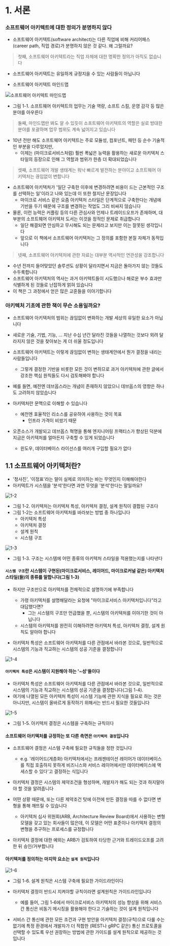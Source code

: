 # 1. 서론

### 소프트웨어 아키텍트에 대한 정의가 분명하지 않다

- 소프트웨어 아키텍트(software architect)는 다른 직업에 비해 커리어패스(career path, 직업 경로)가 분명하지 않은 것 같다. 왜 그럴까요?

> 첫째, 소프트웨어 아키텍트라는 직업 자체에 대한 명확한 정의가 아직도 없습니다

- 소프트웨어 아키텍트는 유일하게 규정지을 수 있는 사람들이 아닙니다

- 소프트웨어 아키텍트 마인드맵

![소프트웨어 아키텍트 마인드맵](./images/1-1.jpeg)

- 그림 1-1. 소프트웨어 아키텍트의 업무는 기술 역량, 소프트 스킬, 운영 감각 등 많은 분야를 아우른다

> 둘째, 마인드맵만 봐도 알 수 있듯이 소프트웨어 아키텍트의 역할은 실로 방대한 분야를 포괄하며 업무 범위도 계속 넓어지고 있습니다

- 10년 전만 해도 소프트웨어 아키텍트는 주로 모듈성, 컴포넌트, 패턴 등 순수 기술적인 부분을 다루었지만,
  - 이제는 (마이크로서비스처럼) 훨씬 폭넓은 능력을 활용하는 새로운 아키텍처 스타일의 등장으로 인해 그 역할과 범위가 한층 더 확대되었습니다

> 셋째, 소프트웨어 개발 생태계는 워낙 빠르게 발전하는 분야이고 소프트웨어 아키텍처는 끊임없이 변합니다

- 소프트웨어 아키텍처가 '일단 구축한 이후에 변경하려면 비용이 드는 근본적인 구조를 선택하는 일'이라고 나와 있는데 이 또한 철지난 문장입니다
  - 마이크로 서비스 같은 요즘 아키텍처 스타일은 단계적으로 구축한다는 개념에 기반을 두기 때문에 구조를 변경하는 작업도 그리 비싸지 않습니다
- 물론, 이런 능력은 커플링 등의 다른 관심사와 언제나 트레이드오프가 존재하며, 대부분의 소프트웨어 아키텍처 도서는 이것을 정적인 문제로 취급합니다
  - 일단 해결되면 안심하고 무시해도 되는 문제라고 보지만 이는 잘못된 생각입니다
  - 앞으로 이 책에서 소프트웨어 아키텍처는 그 정의를 포함한 본질 자체가 동적입니다

> 넷째, 소프트웨어 아키텍처에 관한 자료는 대부분 역사적인 연관성을 강조합니다

- 수년 전까지 들어맞았던 솔루션도 상황이 달라지면서 지금은 돌아가지 않는 것들도 수두룩합니다
- 소프트웨어 아키텍처의 역사는 과거 아키텍트들이 시도했으나 해로운 부수 효과만 식별하게 된 것들로 난잡하게 얽혀 있습니다
- 이 책은 그 과정에서 얻은 많은 교훈들을 이야기합니다

### 아키텍처 기초에 관한 책이 무슨 소용일까요?

- 소프트웨어 아키텍처의 범위는 끊임없이 변화하는 개발 세상의 유일한 요소가 아닙니다
- 새로운 기술, 기법, 기능, ... 지난 수십 년간 달라진 것들을 나열하는 것보다 외려 달라지지 않은 것을 찾아보는 게 더 쉬울 정도입니다
- 소프트웨어 아키텍트는 이렇게 끊임없이 변하는 생태계안에서 뭔가 결정을 내리는 사람들입니다
  - 그렇게 결정한 기반을 비롯한 모든 것이 변하므로 과거 아키텍처에 관한 글에서 강조한 핵심 원칙들도 다시 검토해봐야 합니다
- 예를 들면, 예전엔 데브옵스라는 개념이 존재하지 않았으니 데브옵스의 영향은 하나도 고려하지 않았습니다

- 아키텍처란 문맥으로 이해할 수 있습니다
  - 예전엔 효율적인 리소스를 공유하여 사용하는 것이 목표
    - 인프라 가격이 비쌌기 때문
- 오픈소스가 개발되고 데브옵스 혁명을 통해 엔지니어링 프랙티스가 향상된 덕분에 지금은 아키텍처를 얼마든지 구축할 수 있게 되었습니다
  - 윈도우, 데이터베이스 라이선스를 여러개 구입할 필요가 없다

## 1.1 소프트웨어 아키텍처란?

- '청사진', '이정표'라는 말이 실제로 의미하는 바는 무엇인지 이해해야한다
- 아키텍트가 시스템을 '분석'한다면 과연 무엇을 '분석'한다는 말일까요?

![1-2](./images/1-2.jpeg)

- 그림 1-2. 아키텍처는 아키텍처 특성, 아키텍처 결정, 설계 원칙이 결합된 구조다
- 그림 1-2는 소프트웨어 아키텍처를 바라보는 방법 중 하나입니다
  - 아키텍처 특성
  - 아키텍처 결정
  - 설계 원칙
  - 시스템 구조

![1-3](./images/1-3.jpeg)

- 그림 1-3. 구조는 시스템에 어떤 종류의 아키텍처 스타일을 적용했는지를 나타낸다

#### `시스템 구조`란 시스템이 구현된(마이크로서비스, 레이어드, 마이크로커널 같은) 아키텍처 스타일(들)의 종류를 말합니다(그림 1-3)

- 하지만 구조만으로 아키텍처를 전체적으로 설명하기에 부족합니다

  - 가령 아키텍처를 설명해달라는 요청에 "마이크로서비스 아키텍처입니다"라고 대답했다면?
    - 그는 시스템의 구조만 언급했을 뿐, 시스템의 아키텍처를 이야기한 것이 아닙니다
  - 시스템의 아키텍처를 완전히 이해하려면 아키텍처 특성, 아키텍처 결정, 설계 원칙도 알아야 합니다

- 아키텍처 특성은 소프트웨어 아키텍처를 다른 관점에서 바라본 것으로, 일반적으로 시스템의 기능과 직교하는 시스템의 성공 기준을 결정합니다

![1-4](./images/1-4.jpeg)

#### `아키텍처 특성`은 시스템이 지원해야 하는 '~성'들이다

- 아키텍처 특성은 소프트웨어 아키텍처를 다른 관점에서 바라본 것으로, 일반적으로 시스템의 기능과 직교하는 시스템의 성공 기준을 결정합니다(그림 1-4).
- 여기에 나열된 모든 아키텍처 특성이 시스템 기능에 관한 지식을 필요로 하는 것은 아니지만, 시스템이 올바르게 동작하기 위해서는 반드시 필요한 것들입니다

![1-5](./images/1-5.jpeg)

- 그림 1-5. 아키텍처 결정은 시스템을 구축하는 규칙이다

#### 소프트웨어 아키텍처를 규정하는 또 다른 측면은 `아키텍처 결정`입니다

- 소프트웨어 결정은 시스템 구축에 필요한 규칙들을 정한 것입니다
  - e.g. '레이어드(게층화) 아키텍처에서는 프레젠테이션 레이어가 데이터베이스를 직접 호출하지 못하게 비즈니스와 서비스 레이어에서만 데이터베이스에 액세스할 수 있다'고 결정하는 식입니다
- 아키텍처 결정은 시스템의 제약조건을 형성하며, 개발자가 해도 되는 것과 하지말아야 할 것을 알려줍니다

- 어떤 상황 때문에, 또는 다른 제약조건 탓에 이전에 만든 결정을 따를 수 없다면 변형을 통해 깨뜨릴 수 있습니다
  - 아키텍처 심사 위원회(ARB, Architecture Review Board)에서 사용하는 변형 모델을 갖고 있는 회사들이 많은데, 이 모델은 어떤 표준이나 아키텍처 결정의 변형을 추구하는 프로세스를 규정합니다
- 아키텍처 결정에 대한 예외는 ARB가 검토하여 타당한 근거와 트레이드오프를 고려한 뒤 승인/거부합니다

#### 아키텍처를 정의하는 마지막 요소는 `설계 원칙`입니다

![1-6](./images/1-6.jpeg)

- 그림 1-6. 설계 원칙은 시스템 구축에 필요한 가이드라인이다

- 아키텍처 결정이 반드시 지켜야할 규칙이라면 설계원칙은 가이드라인입니다
  - 예를 들어, 그림 1-6에서 마이크로서비스 아키텍처의 성능 향상을 위해 서비스 간 통신은 비동기 메시징을 활용해야 한다고 기술하는 것이 설계 원칙입니다
- 서비스 간 통신에 관한 모든 조건과 구현 방안을 아키텍처 결정(규칙)으로 다룰 수는 없기에 특정 환경에서 개발자가 더 적합한 (REST나 gRPC 같은) 통신 프로토콜을 선택할 수 있도록 우선 권장하는 방법에 관한 가이드를 설계 원칙으로 제공하는 것입니다
